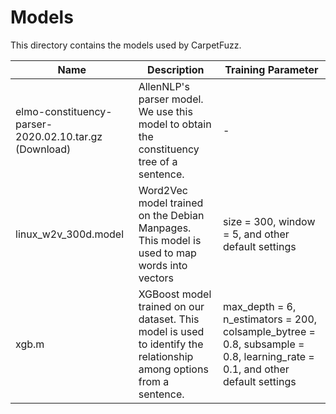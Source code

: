 # Models #

This directory contains the models used by CarpetFuzz.

|Name|Description|Training Parameter|
|---|---|---|
|elmo-constituency-parser-2020.02.10.tar.gz (Download)|AllenNLP's parser model. We use this model to obtain the constituency tree of a sentence.| - |
|linux_w2v_300d.model|Word2Vec model trained on the Debian Manpages. This model is used to map words into vectors|size = 300, window = 5, and other default settings|
|xgb.m|XGBoost model trained on our dataset. This model is used to identify the relationship among options from a sentence.| max_depth = 6, n_estimators = 200, colsample_bytree = 0.8, subsample = 0.8, learning_rate = 0.1, and other default settings|